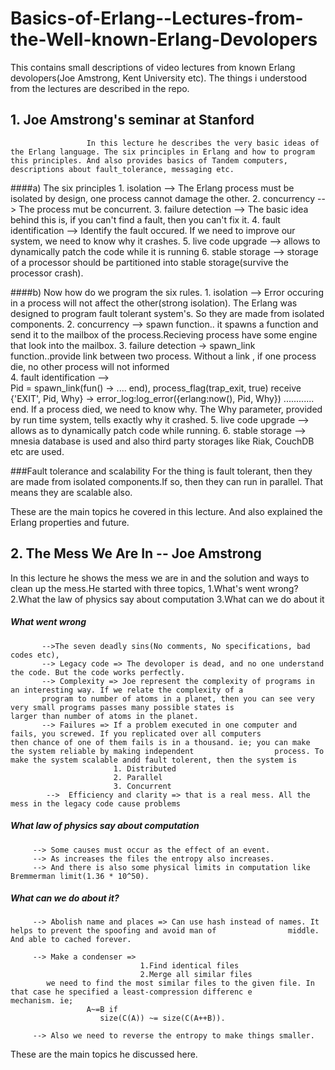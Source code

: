 # Basics-of-Erlang--Lectures-from-the-Well-known-Erlang-Devolopers
This contains small descriptions of video lectures from known Erlang devolopers(Joe Amstrong, Kent University etc). The things i understood from the lectures are described in the repo.


## 1. Joe Amstrong's seminar at Stanford 
   
                     In this lecture he describes the very basic ideas of the Erlang language. The six principles in Erlang and how to program this principles. And also provides basics of Tandem computers, descriptions about fault_tolerance, messaging etc.
####a) The six principles
    1. isolation --> The Erlang process must be isolated by design, one process cannot damage the other.
    2. concurrency --> The process mut be concurrent.
    3. failure detection --> The basic idea behind this is, if you can't find a fault, then you can't fix it. 
    4. fault identification --> Identify the fault occured. If we need to improve our system, we need to know why it crashes.
    5. live code upgrade -->  allows to dynamically patch the code while it is running
    6. stable storage  -->    storage of a processor should be partitioned into stable storage(survive the processor crash).

####b) Now how do we program the six rules.
    1. isolation --> Error occuring in a process will not affect the other(strong isolation). The Erlang was designed to program fault tolerant system's. So they are made from isolated components.
    2. concurrency --> spawn function..  it spawns a function and send it to the mailbox of the process.Recieving process have some engine that look into the mailbox.
    3. failure detection -> spawn_link function..provide link between two process. Without a link , if one process die, no other process will not informed                                          
    4. fault identification -->  
                                                 Pid = spawn_link(fun() -> .... end),
                                                     process_flag(trap_exit, true)
                                                      receive
                                                             {'EXIT', Pid, Why} ->
                                                                     error_log:log_error({erlang:now(),                                                                          Pid, Why})
                                                                       ............
                                                          end.
        If a process died, we  need to know why. The Why parameter, provided by run time system, tells exactly why it crashed.
    5. live code upgrade --> allows as to dynamically patch code while running.
    6. stable storage --> mnesia database is used and also third party storages like Riak, CouchDB etc are used.

###Fault tolerance and scalability
                     For the thing is  fault tolerant, then they are made from isolated components.If so, then they can run in parallel. That means they are scalable also. 

These are the main topics he covered in this lecture. And also explained the Erlang properties and future.


## 2. The Mess We Are In -- Joe Amstrong

   In this lecture he shows the mess we are in and the solution and ways to clean up the mess.He started with three topics,
                  1.What's went wrong?
                  2.What the law of physics say about computation
                  3.What can we do about it
##### What went wrong
           -->The seven deadly sins(No comments, No specifications, bad codes etc),
           --> Legacy code => The devoloper is dead, and no one understand the code. But the code works perfectly.
           --> Complexity => Joe represent the complexity of programs in an interesting way. If we relate the complexity of a
           program to number of atoms in a planet, then you can see very very small programs passes many possible states is               larger than number of atoms in the planet.
           --> Failures => If a problem executed in one computer and fails, you screwed. If you replicated over all computers             then chance of one of them fails is in a thousand. ie; you can make the system reliable by making independent                  process. To make the system scalable andd fault tolerent, then the system is
                           1. Distributed
                           2. Parallel
                           3. Concurrent
            -->  Efficiency and clarity => that is a real mess. All the mess in the legacy code cause problems
                           
##### What law of physics say about computation
         --> Some causes must occur as the effect of an event.
         --> As increases the files the entropy also increases.
         --> And there is also some physical limits in computation like Bremmerman limit(1.36 * 10^50).
         
##### What can we do about it?
         --> Abolish name and places => Can use hash instead of names. It helps to prevent the spoofing and avoid man of                middle. And able to cached forever.
         
         --> Make a condenser => 
                                 1.Find identical files
                                 2.Merge all similar files
            we need to find the most similar files to the given file. In that case he specified a least-compression differenc e             mechanism. ie;
                     A~=B if
                        size(C(A)) ~= size(C(A++B)). 
                        
         --> Also we need to reverse the entropy to make things smaller.
         
These are the main topics he discussed here.


                        
                           
